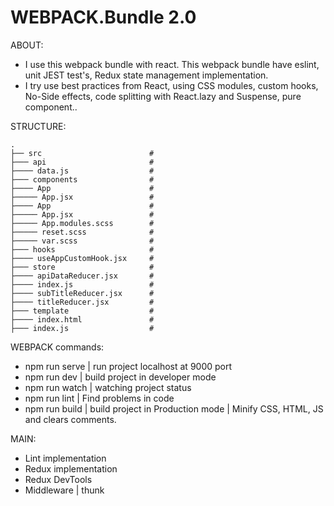 # WEBPACK.Bundle 2.0

  ABOUT:
  - I use this webpack bundle with react. This webpack bundle have eslint, unit JEST test's, Redux state management implementation.
  - I try use best practices from React, using CSS modules, custom hooks, No-Side effects, code splitting with React.lazy and Suspense, pure component..
  
  STRUCTURE:
  
    .
    ├── src                        #
    ├─── api                       # 
    ├──── data.js                  #
    ├─── components                #
    ├──── App                      #
    ├───── App.jsx                 #
    ├──── App                      #
    ├───── App.jsx                 #
    ├───── App.modules.scss        #
    ├───── reset.scss              #
    ├───── var.scss                #
    ├─── hooks                     #
    ├──── useAppCustomHook.jsx     #
    ├─── store                     #
    ├──── apiDataReducer.jsx       #
    ├──── index.js                 #
    ├──── subTitleReducer.jsx      #
    ├──── titleReducer.jsx         #
    ├─── template                  #
    ├──── index.html               #
    ├─── index.js                  #


  WEBPACK commands:
  - npm run serve | run project localhost at 9000 port
  - npm run dev   | build project in developer mode
  - npm run watch | watching project status
  - npm run lint  | Find problems in code
  - npm run build | build project in Production mode | Minify CSS, HTML, JS and clears comments.

  MAIN:
  - Lint implementation
  - Redux implementation
  - Redux DevTools
  - Middleware | thunk 

  
